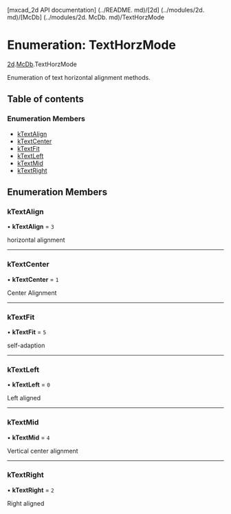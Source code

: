 [mxcad_2d API documentation] (../README. md)/[2d] (../modules/2d. md)/[McDb] (../modules/2d. McDb. md)/TextHorzMode

# Enumeration: TextHorzMode

[2d](../modules/2d.md).[McDb](../modules/2d.McDb.md).TextHorzMode

Enumeration of text horizontal alignment methods.

## Table of contents

### Enumeration Members

- [kTextAlign](2d.McDb.TextHorzMode.md#ktextalign)
- [kTextCenter](2d.McDb.TextHorzMode.md#ktextcenter)
- [kTextFit](2d.McDb.TextHorzMode.md#ktextfit)
- [kTextLeft](2d.McDb.TextHorzMode.md#ktextleft)
- [kTextMid](2d.McDb.TextHorzMode.md#ktextmid)
- [kTextRight](2d.McDb.TextHorzMode.md#ktextright)

## Enumeration Members

### kTextAlign

• **kTextAlign** = ``3``

horizontal alignment

___

### kTextCenter

• **kTextCenter** = ``1``

Center Alignment

___

### kTextFit

• **kTextFit** = ``5``

self-adaption

___

### kTextLeft

• **kTextLeft** = ``0``

Left aligned

___

### kTextMid

• **kTextMid** = ``4``

Vertical center alignment

___

### kTextRight

• **kTextRight** = ``2``

Right aligned
